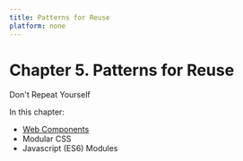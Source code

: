 ```yaml
---
title: Patterns for Reuse
platform: none
---
```


# Chapter 5. Patterns for Reuse

Don't Repeat Yourself

In this chapter:

- [Web Components](../webc)
- Modular CSS
- Javascript (ES6) Modules

